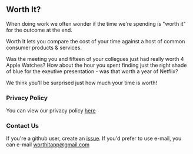 ## Worth It?

When doing work we often wonder if the time we're spending is "worth it" for the outcome at the end. 

Worth It lets you compare the cost of your time against a host of common consumer products & services. 

Was the meeting you and fifteen of your collegues just had really worth 4 Apple Watches? How about the hour you spent finding just the right shade of blue for the exeutive presentation - was that worth a year of Netflix? 

We think you'll be surprised just how much your time is worth! 

### Privacy Policy

You can view our privacy policy [here](https://github.com/sabensm/worthit-app/blob/master/privacypolicy.md)

### Contact Us

If you're a github user, create an [issue](https://github.com/sabensm/worthit-app/issues). If you'd prefer to use e-mail, you can e-mail worthitapp@gmail.com 
